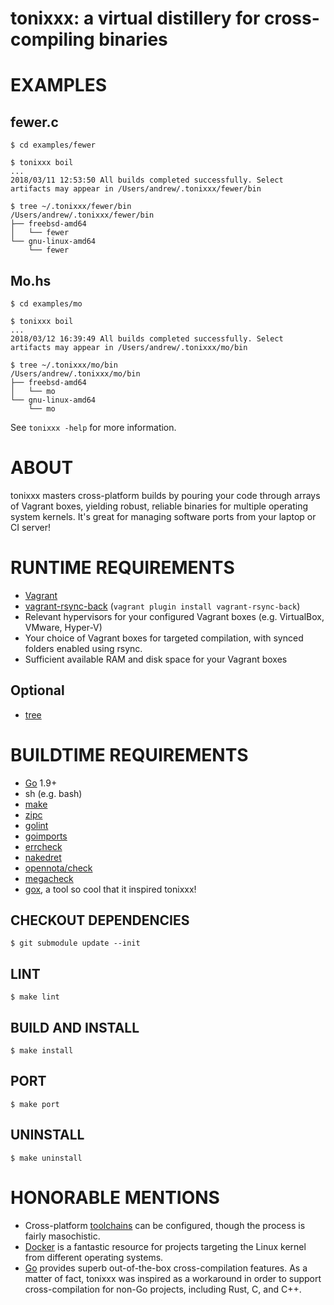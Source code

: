 # tonixxx: a virtual distillery for cross-compiling binaries

# EXAMPLES

## fewer.c

```console
$ cd examples/fewer

$ tonixxx boil
...
2018/03/11 12:53:50 All builds completed successfully. Select artifacts may appear in /Users/andrew/.tonixxx/fewer/bin

$ tree ~/.tonixxx/fewer/bin
/Users/andrew/.tonixxx/fewer/bin
├── freebsd-amd64
│   └── fewer
└── gnu-linux-amd64
    └── fewer
```

## Mo.hs

```console
$ cd examples/mo

$ tonixxx boil
...
2018/03/12 16:39:49 All builds completed successfully. Select artifacts may appear in /Users/andrew/.tonixxx/mo/bin

$ tree ~/.tonixxx/mo/bin
/Users/andrew/.tonixxx/mo/bin
├── freebsd-amd64
│   └── mo
└── gnu-linux-amd64
    └── mo
```

See `tonixxx -help` for more information.

# ABOUT

tonixxx masters cross-platform builds by pouring your code through arrays of Vagrant boxes, yielding robust, reliable binaries for multiple operating system kernels. It's great for managing software ports from your laptop or CI server!

# RUNTIME REQUIREMENTS

* [Vagrant](https://www.vagrantup.com/)
* [vagrant-rsync-back](https://github.com/smerrill/vagrant-rsync-back) (`vagrant plugin install vagrant-rsync-back`)
* Relevant hypervisors for your configured Vagrant boxes (e.g. VirtualBox, VMware, Hyper-V)
* Your choice of Vagrant boxes for targeted compilation, with synced folders enabled using rsync.
* Sufficient available RAM and disk space for your Vagrant boxes

## Optional

* [tree](https://linux.die.net/man/1/tree)

# BUILDTIME REQUIREMENTS

* [Go](https://golang.org/) 1.9+
* sh (e.g. bash)
* [make](https://www.gnu.org/software/make/)
* [zipc](https://github.com/mcandre/zipc)
* [golint](https://github.com/golang/lint)
* [goimports](https://godoc.org/golang.org/x/tools/cmd/goimports)
* [errcheck](https://github.com/kisielk/errcheck)
* [nakedret](https://github.com/alexkohler/nakedret)
* [opennota/check](https://github.com/opennota/check)
* [megacheck](https://github.com/dominikh/go-tools/tree/master/cmd/megacheck)
* [gox](https://github.com/mitchellh/gox), a tool so cool that it inspired tonixxx!

## CHECKOUT DEPENDENCIES

```console
$ git submodule update --init
```

## LINT

```console
$ make lint
```

## BUILD AND INSTALL

```console
$ make install
```

## PORT

```console
$ make port
```

## UNINSTALL

```console
$ make uninstall
```

# HONORABLE MENTIONS

* Cross-platform [toolchains](https://elinux.org/Toolchains) can be configured, though the process is fairly masochistic.
* [Docker](https://www.docker.com/) is a fantastic resource for projects targeting the Linux kernel from different operating systems.
* [Go](https://golang.org/) provides superb out-of-the-box cross-compilation features. As a matter of fact, tonixxx was inspired as a workaround in order to support cross-compilation for non-Go projects, including Rust, C, and C++.
